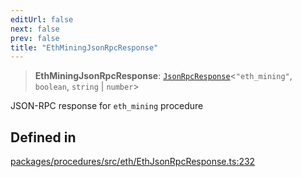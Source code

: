 ```yaml
---
editUrl: false
next: false
prev: false
title: "EthMiningJsonRpcResponse"
---
```


> **EthMiningJsonRpcResponse**: [`JsonRpcResponse`](/reference/tevm/jsonrpc/type-aliases/jsonrpcresponse/)\<`"eth_mining"`, `boolean`, `string` \| `number`\>

JSON-RPC response for `eth_mining` procedure

## Defined in

[packages/procedures/src/eth/EthJsonRpcResponse.ts:232](https://github.com/qbzzt/tevm-monorepo/blob/main/packages/procedures/src/eth/EthJsonRpcResponse.ts#L232)
